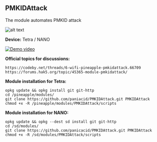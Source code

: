 ## PMKIDAttack

The module automates PMKID attack

![alt text](https://i.ibb.co/m6HjG7q/2019-03-09-14-54-09.png)

**Device:** Tetra / NANO

[![Demo video](https://i.ibb.co/wMf1BGg/PMKIDAttack-You-Tube.png)](https://youtu.be/AU2kAd3PUz8)

**Official topics for discussions:**
```
https://codeby.net/threads/6-wifi-pineapple-pmkidattack.66709
https://forums.hak5.org/topic/45365-module-pmkidattack/
```

**Module installation for Tetra:**
```
opkg update && opkg install git git-http
cd /pineapple/modules/
git clone https://github.com/paniacid/PMKIDAttack.git PMKIDAttack
chmod +x -R /pineapple/modules/PMKIDAttack/scripts
```

**Module installation for NANO:**
```
opkg update && opkg --dest sd install git git-http
cd /sd/modules/
git clone https://github.com/panicacid/PMKIDAttack.git PMKIDAttack
chmod +x -R /sd/modules/PMKIDAttack/scripts
```
